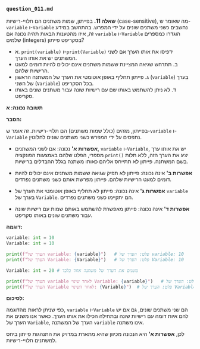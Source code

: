 ### `question_011.md`

**שאלה 11.** בפייתון, שמות משתנים הם תלויי-רישיות (case-sensitive), מה שאומר ש-`variable` ו-`Variable` נחשבים כשני משתנים שונים על ידי המפרש. בהתחשב במידע זה, איזו מהטענות הבאות תהיה נכונה אם `variable` ו-`Variable` הוגדרו כמספרים שלמים (integers) בסקריפט פייתון?

- א. `print(variable)` ו-`print(Variable)` ידפיסו את אותו הערך אם לשני המשתנים יש את אותו הערך.
- ב. תתרחש שגיאה המציינת ששמות משתנים אינם יכולים להיות דומים למעט הרישיות שלהם.
- ג. פייתון תחליף באופן אוטומטי את הערך של המשתנה הראשון (`variable`) בערך של השני (`Variable`) בכל הסקריפט.
- ד. לא ניתן להשתמש באותו שם עם רישיות שונה עבור משתנים שונים באותו סקריפט.

**תשובה נכונה: א**

**הסבר:**

בפייתון, מזהים (כולל שמות משתנים) הם תלויי-רישיות. זה אומר ש-`variable` ו-`Variable` נתפסים על ידי המפרש כשני משתנים שונים לחלוטין.

*   **אפשרות א'** נכונה: אם לשני המשתנים, `variable` ו-`Variable`, יש את אותו ערך מספרי, הפלט שלהם באמצעות הפונקציה `print()` יציג את הערך הזה, ללא תלות בשם המשתנה. פייתון לא תתייחס אליהם כאותו משתנה בגלל ההבדלים ברישיות.

*   **אפשרות ב'** אינה נכונה: פייתון לא תפיק שגיאה ששמות משתנים אינם יכולים להיות דומים למעט הרישיות שלהם. פייתון מפרשת אותם כשני משתנים נפרדים.

*   **אפשרות ג'** אינה נכונה: פייתון לא תחליף באופן אוטומטי את הערך של `variable` בערך של `Variable`. הם יתקיימו כשני משתנים נפרדים.

*   **אפשרות ד'** אינה נכונה: פייתון מאפשרת להשתמש באותם שמות עם רישיות שונה עבור משתנים שונים באותו סקריפט.

**דוגמה:**

```python
variable: int = 10
Variable: int = 10

print(f"הערך של variable: {variable}")   # פלט: הערך של variable: 10
print(f"הערך של Variable: {Variable}")   # פלט: הערך של Variable: 10

Variable: int = 20 # משנים את הערך של משתנה אחד בלבד

print(f"הערך של variable לאחר שינוי Variable: {variable}")   # פלט: הערך של variable לאחר שינוי Variable: 10
print(f"הערך של Variable לאחר השינוי: {Variable}")  # פלט: הערך של Variable לאחר השינוי: 20
```

**לסיכום:**

כפי שניתן לראות מהדוגמה, `variable` ו-`Variable` הם שני משתנים שונים, גם אם יש להם איות דומה עם רישיות שונה ובתחילה הכילו את אותו הערך. כאשר אנו משנים את הערך של `Variable`, הערך של המשתנה `variable` אינו משתנה.

לכן, **אפשרות א'** היא הנכונה מכיוון שהיא מתארת במדויק את התנהגות פייתון ביחס למשתנים תלויי-רישיות.